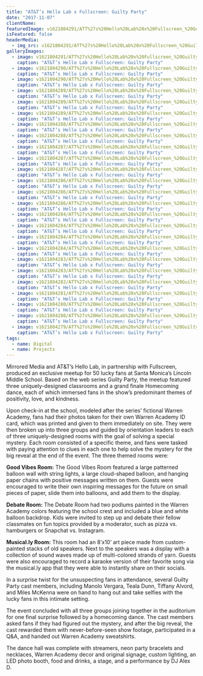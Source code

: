 ```yaml
---
title: "AT&T’s Hello Lab x Fullscreen: Guilty Party"
date: "2017-11-07"
clientName: 
featuredImage: v1621804291/ATT%27s%20Hello%20Lab%20x%20Fullscreen_%20Guilty%20Party/171105Guilty_Party-4999_nnvwfw.jpg
isFeatured: false
headerMedia:
  - img_src: v1621804291/ATT%27s%20Hello%20Lab%20x%20Fullscreen_%20Guilty%20Party/171105Guilty_Party-4999_nnvwfw.jpg
galleryImages:
  - image: v1621804291/ATT%27s%20Hello%20Lab%20x%20Fullscreen_%20Guilty%20Party/171105Guilty_Party-3967_spg2bk.jpg
    caption: "AT&T’s Hello Lab x Fullscreen: Guilty Party"
  - image: v1621804290/ATT%27s%20Hello%20Lab%20x%20Fullscreen_%20Guilty%20Party/171105Guilty_Party-3893_ai9wa4.jpg
    caption: "AT&T’s Hello Lab x Fullscreen: Guilty Party"
  - image: v1621804290/ATT%27s%20Hello%20Lab%20x%20Fullscreen_%20Guilty%20Party/171105Guilty_Party-4953_wy0uve.jpg
    caption: "AT&T’s Hello Lab x Fullscreen: Guilty Party"
  - image: v1621804289/ATT%27s%20Hello%20Lab%20x%20Fullscreen_%20Guilty%20Party/171105Guilty_Party-3952_qyn8k4.jpg
    caption: "AT&T’s Hello Lab x Fullscreen: Guilty Party"
  - image: v1621804289/ATT%27s%20Hello%20Lab%20x%20Fullscreen_%20Guilty%20Party/171105Guilty_Party-3930_eeyuom.jpg
    caption: "AT&T’s Hello Lab x Fullscreen: Guilty Party"
  - image: v1621804289/ATT%27s%20Hello%20Lab%20x%20Fullscreen_%20Guilty%20Party/171105Guilty_Party-5970_x6lg9a.jpg
    caption: "AT&T’s Hello Lab x Fullscreen: Guilty Party"
  - image: v1621804288/ATT%27s%20Hello%20Lab%20x%20Fullscreen_%20Guilty%20Party/171105Guilty_Party-3946_kzlqlx.jpg
    caption: "AT&T’s Hello Lab x Fullscreen: Guilty Party"
  - image: v1621804288/ATT%27s%20Hello%20Lab%20x%20Fullscreen_%20Guilty%20Party/171105Guilty_Party-4220_g3jxlx.jpg
    caption: "AT&T’s Hello Lab x Fullscreen: Guilty Party"
  - image: v1621804287/ATT%27s%20Hello%20Lab%20x%20Fullscreen_%20Guilty%20Party/171105Guilty_Party-4656_uff20w.jpg
    caption: "AT&T’s Hello Lab x Fullscreen: Guilty Party"
  - image: v1621804287/ATT%27s%20Hello%20Lab%20x%20Fullscreen_%20Guilty%20Party/171105Guilty_Party-4524_jofzyg.jpg
    caption: "AT&T’s Hello Lab x Fullscreen: Guilty Party"
  - image: v1621804287/ATT%27s%20Hello%20Lab%20x%20Fullscreen_%20Guilty%20Party/171105Guilty_Party-4647_ipb4xu.jpg
    caption: "AT&T’s Hello Lab x Fullscreen: Guilty Party"
  - image: v1621804286/ATT%27s%20Hello%20Lab%20x%20Fullscreen_%20Guilty%20Party/171105Guilty_Party-5586_b7gxs7.jpg
    caption: "AT&T’s Hello Lab x Fullscreen: Guilty Party"
  - image: v1621804286/ATT%27s%20Hello%20Lab%20x%20Fullscreen_%20Guilty%20Party/171105Guilty_Party-4848_fbcoav.jpg
    caption: "AT&T’s Hello Lab x Fullscreen: Guilty Party"
  - image: v1621804286/ATT%27s%20Hello%20Lab%20x%20Fullscreen_%20Guilty%20Party/171105Guilty_Party-4969_worh3n.jpg
    caption: "AT&T’s Hello Lab x Fullscreen: Guilty Party"
  - image: v1621804284/ATT%27s%20Hello%20Lab%20x%20Fullscreen_%20Guilty%20Party/171105Guilty_Party-6030_roku3h.jpg
    caption: "AT&T’s Hello Lab x Fullscreen: Guilty Party"
  - image: v1621804284/ATT%27s%20Hello%20Lab%20x%20Fullscreen_%20Guilty%20Party/171105Guilty_Party-5008_y69aim.jpg
    caption: "AT&T’s Hello Lab x Fullscreen: Guilty Party"
  - image: v1621804284/ATT%27s%20Hello%20Lab%20x%20Fullscreen_%20Guilty%20Party/171105Guilty_Party-5614_nagzua.jpg
    caption: "AT&T’s Hello Lab x Fullscreen: Guilty Party"
  - image: v1621804284/ATT%27s%20Hello%20Lab%20x%20Fullscreen_%20Guilty%20Party/171105Guilty_Party-5821_bnrkg6.jpg
    caption: "AT&T’s Hello Lab x Fullscreen: Guilty Party"
  - image: v1621804283/ATT%27s%20Hello%20Lab%20x%20Fullscreen_%20Guilty%20Party/171105Guilty_Party-5101_dlls7e.jpg
    caption: "AT&T’s Hello Lab x Fullscreen: Guilty Party"
  - image: v1621804283/ATT%27s%20Hello%20Lab%20x%20Fullscreen_%20Guilty%20Party/171105Guilty_Party-5448_tjgne0.jpg
    caption: "AT&T’s Hello Lab x Fullscreen: Guilty Party"
  - image: v1621804282/ATT%27s%20Hello%20Lab%20x%20Fullscreen_%20Guilty%20Party/171105Guilty_Party-5483_kbrzwa.jpg
    caption: "AT&T’s Hello Lab x Fullscreen: Guilty Party"
  - image: v1621804281/ATT%27s%20Hello%20Lab%20x%20Fullscreen_%20Guilty%20Party/171105Guilty_Party-5784_au0mmh.jpg
    caption: "AT&T’s Hello Lab x Fullscreen: Guilty Party"
  - image: v1621804280/ATT%27s%20Hello%20Lab%20x%20Fullscreen_%20Guilty%20Party/171105Guilty_Party-5862_muxxit.jpg
    caption: "AT&T’s Hello Lab x Fullscreen: Guilty Party"
  - image: v1621804280/ATT%27s%20Hello%20Lab%20x%20Fullscreen_%20Guilty%20Party/171105Guilty_Party-5989_eujxpi.jpg
    caption: "AT&T’s Hello Lab x Fullscreen: Guilty Party"
  - image: v1621804279/ATT%27s%20Hello%20Lab%20x%20Fullscreen_%20Guilty%20Party/171105Guilty_Party-6070_npc3wi.jpg
    caption: "AT&T’s Hello Lab x Fullscreen: Guilty Party"
tags:
  - name: Digital
  - name: Projects
---
```


Mirrored Media and AT&T’s Hello Lab, in partnership with Fullscreen, produced an exclusive meetup for 50 lucky fans at Santa Monica’s Lincoln Middle School. Based on the web series Guilty Party, the meetup featured three uniquely-designed classrooms and a grand finale Homecoming dance, each of which immersed fans in the show’s predominant themes of positivity, love, and kindness.

Upon check-in at the school, modeled after the series’ fictional Warren Academy, fans had their photos taken for their own Warren Academy ID card, which was printed and given to them immediately on site. They were then broken up into three groups and guided by orientation leaders to each of three uniquely-designed rooms with the goal of solving a special mystery. Each room consisted of a specific theme, and fans were tasked with paying attention to clues in each one to help solve the mystery for the big reveal at the end of the event. The three themed rooms were:

**Good Vibes Room:** The Good Vibes Room featured a large patterned balloon wall with string lights, a large cloud-shaped balloon, and hanging paper chains with positive messages written on them. Guests were encouraged to write their own inspiring messages for the future on small pieces of paper, slide them into balloons, and add them to the display.

**Debate Room:** The Debate Room had two podiums painted in the Warren Academy colors featuring the school crest and included a blue and white balloon backdrop. Kids were invited to step up and debate their fellow classmates on fun topics provided by a moderator, such as pizza vs. hamburgers or Snapchat vs. Instagram.

**Musical.ly Room:** This room had an 8’x10’ art piece made from custom-painted stacks of old speakers. Next to the speakers was a display with a collection of sound waves made up of multi-colored strands of yarn. Guests were also encouraged to record a karaoke version of their favorite song via the musical.ly app that they were able to instantly share on their socials.

In a surprise twist for the unsuspecting fans in attendance, several Guilty Party cast members, including Manolo Vergara, Teala Dunn, Tiffany Alvord, and Miles McKenna were on hand to hang out and take selfies with the lucky fans in this intimate setting.

The event concluded with all three groups joining together in the auditorium for one final surprise followed by a homecoming dance. The cast members asked fans if they had figured out the mystery, and after the big reveal, the cast rewarded them with never-before-seen show footage, participated in a Q&A, and handed out Warren Academy sweatshirts.

The dance hall was complete with streamers, neon party bracelets and necklaces, Warren Academy decor and original signage, custom lighting, an LED photo booth, food and drinks, a stage, and a performance by DJ Alex D.